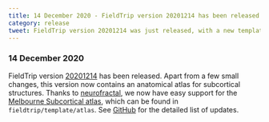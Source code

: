 ```yaml
---
title: 14 December 2020 - FieldTrip version 20201214 has been released
category: release
tweet: FieldTrip version 20201214 was just released, with a new template atlas added (the Melbourne Subcortical atlas) thanks to @neurofractal! See http://www.fieldtriptoolbox.org/#14-december-2020
---
```


### 14 December 2020

FieldTrip version [20201214](http://github.com/fieldtrip/fieldtrip/releases/tag/20201214) has been released. Apart from a few small changes, this version now contains an anatomical atlas for subcortical structures. Thanks to [neurofractal](https://github.com/neurofractal), we now have easy support for the [Melbourne Subcortical atlas](https://doi.org/10.1038/s41593-020-00711-6), which can be found in `fieldtrip/template/atlas`. See [GitHub](https://github.com/fieldtrip/fieldtrip/compare/20201126...20201214) for the detailed list of updates.
